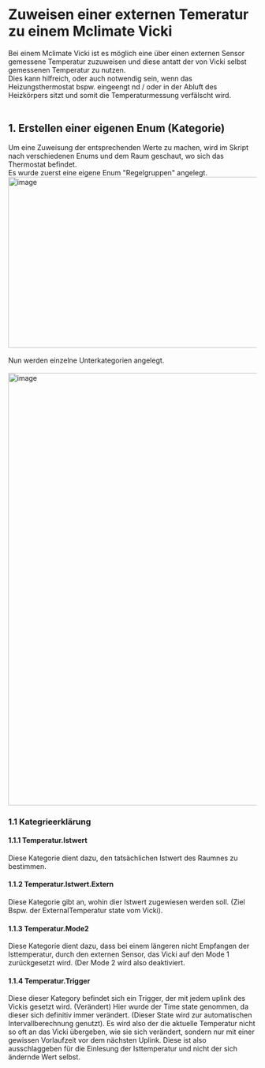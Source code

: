 # Zuweisen einer externen Temeratur zu einem Mclimate Vicki
Bei einem Mclimate Vicki ist es möglich eine über einen externen Sensor gemessene Temperatur zuzuweisen und diese antatt der von Vicki selbst gemessenen Temperatur zu nutzen.
<br/>
Dies kann hilfreich, oder auch notwendig sein, wenn das Heizungsthermostat bspw. eingeengt nd / oder in der Abluft des Heizkörpers sitzt und somit die Temperaturmessung verfälscht wird.
<br/>
<br/>
## 1. Erstellen einer eigenen Enum (Kategorie)
Um eine Zuweisung der entsprechenden Werte zu machen, wird im Skript nach verschiedenen Enums und dem Raum geschaut, wo sich das Thermostat befindet.
<br/>
Es wurde zuerst eine eigene Enum "Regelgruppen" angelegt.
<img width="579" height="346" alt="image" src="https://github.com/user-attachments/assets/ac8f8313-8954-4b2b-82c3-41865b4a7990" />
<br/>
<br/>
Nun werden einzelne Unterkategorien angelegt.
<br/>
<br/>
<img width="751" height="876" alt="image" src="https://github.com/user-attachments/assets/0126d5e3-1a85-4c62-97fe-54cb62b66bc1" />

### 1.1 Kategrieerklärung
#### 1.1.1 Temperatur.Istwert
Diese Kategorie dient dazu, den tatsächlichen Istwert des Raumnes zu bestimmen.

#### 1.1.2 Temperatur.Istwert.Extern
Diese Kategorie gibt an, wohin dier Istwert zugewiesen werden soll. (Ziel Bspw. der ExternalTemperatur state vom Vicki).

#### 1.1.3 Temperatur.Mode2
Diese Kategorie dient dazu, dass bei einem längeren nicht Empfangen der Isttemperatur, durch den externen Sensor, das Vicki auf den Mode 1 zurückgesetzt wird. (Der Mode 2 wird also deaktiviert.

#### 1.1.4 Temperatur.Trigger
Diese dieser Kategory befindet sich ein Trigger, der mit jedem uplink des Vickis gesetzt wird. (Verändert)
Hier wurde der Time state genommen, da dieser sich definitiv immer verändert. (Dieser State wird zur automatischen Intervallberechnung genutzt).
Es wird also der die aktuelle Temperatur nicht so oft an das Vicki übergeben, wie sie sich verändert, sondern nur mit einer gewissen Vorlaufzeit vor dem nächsten Uplink.
Diese ist also ausschlaggeben für die Einlesung der Isttemperatur und nicht der sich ändernde Wert selbst.

